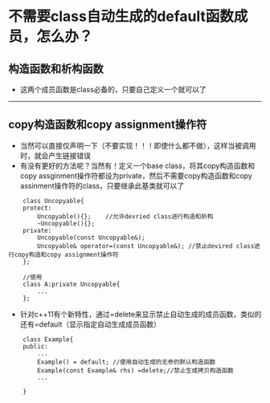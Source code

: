 # 不需要class自动生成的default函数成员，怎么办？
## 构造函数和析构函数
- 这两个成员函数是class必备的，只要自己定义一个就可以了
----
## copy构造函数和copy assignment操作符
- 当然可以直接仅声明一下（不要实现！！！即使什么都不做），这样当被调用时，就会产生链接错误
- 有没有更好的方法呢？当然有！定义一个base class，将其copy构造函数和copy assginment操作符都设为private，然后不需要copy构造函数和copy assinment操作符的class，只要继承此基类就可以了
```
    class Uncopyable{
    protect:
        Uncopyable(){};    //允许devried class进行构造和析构
        ~Uncopyable(){};
    private:
        Uncopyable(const Uncopyable&);
        Uncopyable& operator=(const Uncopyable&); //禁止devired class进行copy构造和copy assignment操作符
    };
    
    //使用
    class A:private Uncopyable{
        ...
    };
```
- 针对c++11有个新特性，通过=delete来显示禁止自动生成的成员函数，类似的还有=default（显示指定自动生成成员函数）
```
    class Example{
    public:
        ...
        Example() = default; //使用自动生成的无参的默认构造函数
        Example(const Example& rhs) =delete;//禁止生成拷贝构造函数
        ...
        
    }
```